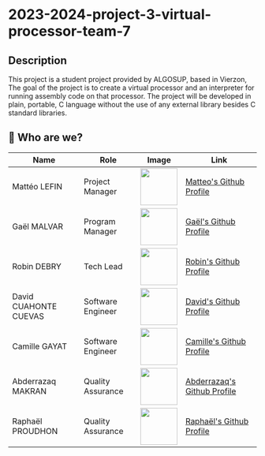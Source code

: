 # 2023-2024-project-3-virtual-processor-team-7

## Description

This project is a student project provided by ALGOSUP, based in Vierzon, The goal of the project is to create a virtual processor and an interpreter for running assembly code on that processor. The project will be developed in plain, portable, C language without the use of any external library besides C standard libraries.

## 👥 Who are we?

| Name            | Role              | Image | Link                               |
|-----------------|-------------------|-------|------------------------------------|
| Mattéo LEFIN | Project Manager   | <img src="https://avatars.githubusercontent.com/u/146164921?v=4" width="75px">      | [Matteo\'s Github Profile](https://github.com/Mattstar64) |
| Gaël MALVAR    | Program Manager   | <img src="https://avatars.githubusercontent.com/u/146000851?v=4 " width="75px"> | [Gaël\'s Github Profile](https://github.com/Gael-MALVAR) |
| Robin DEBRY | Tech Lead | <img src="https://avatars.githubusercontent.com/u/91249812?v=4" width="75px"> | [Robin\'s Github Profile](https://github.com/robin-debry) |
| David CUAHONTE CUEVAS| Software Engineer | <img src="https://avatars.githubusercontent.com/u/91249658?v=4" width="75px"> | [David\'s Github Profile](https://github.com/DavidCC812) |
| Camille GAYAT| Software Engineer | <img src="https://avatars.githubusercontent.com/u/145991254?v=4" width="75px"> | [Camille\'s Github Profile](https://github.com/CamilleGayat) |
| Abderrazaq MAKRAN | Quality Assurance | <img src="https://avatars.githubusercontent.com/u/145991267?v=4" width="75px"> | [Abderrazaq\'s Github Profile](https://github.com/Amakran2003) |
| Raphaël PROUDHON | Quality Assurance | <img src="https://avatars.githubusercontent.com/u/146000634?v=4" width="75px"> | [Raphaël\'s Github Profile](https://github.com/raproudhon) |
